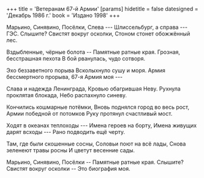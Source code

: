 +++
title = 'Ветеранам 67-й Армии'
[params]
  hidetitle = false
  datesigned = 'Декабрь 1986 г.'
  book = 'Издано 1998'
+++
<!-- Ветеранам 67-й Армии -->

Марьино, Синявино, Посёлки,
Слева --- Шлиссельбург, а справа --- ГЭС.
Слышите? Свистят вокруг осколки,
Стоном стонет обожжённый лес.

Вздыбленные, чёрные болота --
Памятные ратные края.
Грозная, бесстрашная пехота
В бой рванулась, чудо сотворя.

Эхо беззаветного порыва
Всколыхнуло сушу и моря.
Армия бессмертного прорыва,
67-я Армия моя ---

Слава и надежда Ленинграда,
Кровью обагрившая Неву.
Рухнула проклятая блокада,
Небо распахнуло синеву.

Кончились кошмарные потёмки,
Вновь поднялся город во весь рост,
Армии победной от потомков
Руку протянул счастливый мост.

Ходят в океанах теплоходы ---
Имена героев на борту,
Имена живущих дарят всходы ---
Рано подводить ещё черту.

Там, где были скошенные сосны,
Соловьи поют на всё лады,
Снова зеленеют травы росны
И цветут весенние сады.

Марьино, Синявино, Посёлки --
Памятные ратные края.
Слышите? Свистят вокруг осколки --
Это биография моя.

<!-- Декабрь 1986 г. -->
<!-- Издано 1998 -->

